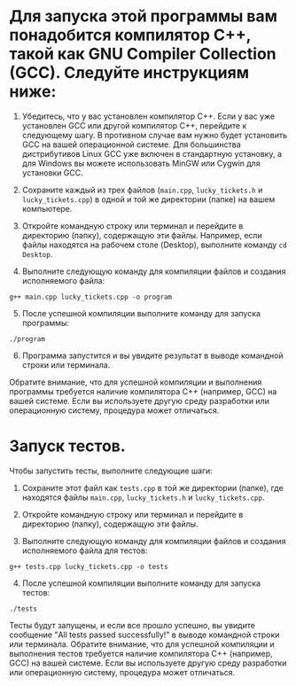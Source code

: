 # Для запуска этой программы вам понадобится компилятор C++, такой как GNU Compiler Collection (GCC). Следуйте инструкциям ниже:

1. Убедитесь, что у вас установлен компилятор C++. Если у вас уже установлен GCC или другой компилятор C++, перейдите к следующему шагу. В противном случае вам нужно будет установить GCC на вашей операционной системе. Для большинства дистрибутивов Linux GCC уже включен в стандартную установку, а для Windows вы можете использовать MinGW или Cygwin для установки GCC.

2. Сохраните каждый из трех файлов (`main.cpp`, `lucky_tickets.h` и `lucky_tickets.cpp`) в одной и той же директории (папке) на вашем компьютере.

3. Откройте командную строку или терминал и перейдите в директорию (папку), содержащую эти файлы. Например, если файлы находятся на рабочем столе (Desktop), выполните команду `cd Desktop`.

4. Выполните следующую команду для компиляции файлов и создания исполняемого файла:
```
g++ main.cpp lucky_tickets.cpp -o program
```
5. После успешной компиляции выполните команду для запуска программы:
```
./program
```
6. Программа запустится и вы увидите результат в выводе командной строки или терминала.

Обратите внимание, что для успешной компиляции и выполнения программы требуется наличие компилятора C++ (например, GCC) на вашей системе. Если вы используете другую среду разработки или операционную систему, процедура может отличаться.



# Запуск тестов. 
Чтобы запустить тесты, выполните следующие шаги:

1. Сохраните этот файл как `tests.cpp` в той же директории (папке), где находятся файлы `main.cpp`, `lucky_tickets.h` и `lucky_tickets.cpp`.

2. Откройте командную строку или терминал и перейдите в директорию (папку), содержащую эти файлы.

3. Выполните следующую команду для компиляции файлов и создания исполняемого файла для тестов:
```
g++ tests.cpp lucky_tickets.cpp -o tests
```
4. После успешной компиляции выполните команду для запуска тестов:
```
./tests
```

Тесты будут запущены, и если все прошло успешно, вы увидите сообщение "All tests passed successfully!" в выводе командной строки или терминала.
Обратите внимание, что для успешной компиляции и выполнения тестов требуется наличие компилятора C++ (например, GCC) на вашей системе. Если вы используете другую среду разработки или операционную систему, процедура может отличаться.
